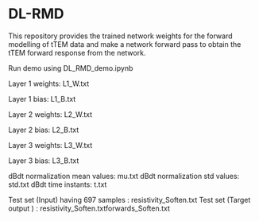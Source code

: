 # DL-RMD
This repository provides the trained network weights for the forward modelling of tTEM data and make a network forward pass to obtain the tTEM forward response from the network.

Run demo using DL_RMD_demo.ipynb

Layer 1 weights: L1_W.txt

Layer 1 bias:    L1_B.txt 

Layer 2 weights: L2_W.txt

Layer 2 bias:    L2_B.txt

Layer 3 weights: L3_W.txt

Layer 3 bias:    L3_B.txt

dBdt normalization mean values: mu.txt
dBdt normalization std values:  std.txt
dBdt time instants:             t.txt

Test set (Input) having 697 samples : resistivity_Soften.txt
Test set (Target output ) :           resistivity_Soften.txtforwards_Soften.txt
